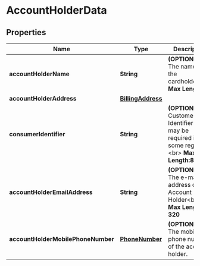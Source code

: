 
# AccountHolderData

## Properties
Name | Type | Description | Notes
------------ | ------------- | ------------- | -------------
**accountHolderName** | **String** | __(OPTIONAL)__ The name of the cardholder&lt;br&gt; __Max Length:27__  |  [optional]
**accountHolderAddress** | [**BillingAddress**](BillingAddress.md) |  |  [optional]
**consumerIdentifier** | **String** | __(OPTIONAL)__ Customer Identifier that may be required in some regions.&lt;br&gt; __Max Length:88__  |  [optional]
**accountHolderEmailAddress** | **String** | __(OPTIONAL)__ The e-mail address of the Account Holder&lt;br&gt; __Max Length: 320__  |  [optional]
**accountHolderMobilePhoneNumber** | [**PhoneNumber**](PhoneNumber.md) | __(OPTIONAL)__ The mobile phone number of the account holder.  |  [optional]



